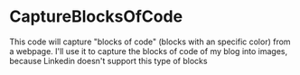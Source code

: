 # CaptureBlocksOfCode
This code will capture "blocks of code" (blocks with an specific color) from a webpage. I'll use it to capture the blocks of code of my blog into images, because Linkedin doesn't support this type of blocks
